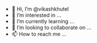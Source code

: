 - 👋 Hi, I’m @vikashkhutel
- 👀 I’m interested in ...
- 🌱 I’m currently learning ...
- 💞️ I’m looking to collaborate on ...
- 📫 How to reach me ...

<!---
vikashkhutel/vikashkhutel is a ✨ special ✨ repository because its `README.md` (this file) appears on your GitHub profile.
You can click the Preview link to take a look at your changes.
--->

